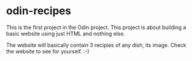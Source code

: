 # odin-recipes

This is the first project in the Odin project. This project is about building a basic website using just HTML and nothing else.

The website will basically contain 3 recipies of any dish, its image. Check the website to see for yourself. :-)